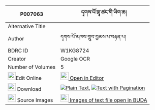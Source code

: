|P007063|དྭགས་པོ་གྲྭ་ཚང་གི་ཡིག་ཆ། 
| --- | --- 
|Alternative Title |
|Author| དྭགས་པོ་མཁས་གྲུབ་བྱམས་པ་བརྟན་པ།
|BDRC ID | W1KG8724
|Creator | Google OCR
|Number of Volumes| 5
|<img width="25" src="https://img.icons8.com/color/25/000000/edit-property.png">Edit Online| [<img width="25" src="https://avatars.githubusercontent.com/u/45091458?s=200&v=4"> Open in Editor](http://editor.openpecha.org/P007063)
|<img width="25" src="https://img.icons8.com/fluent/48/000000/download-2.png"/>  Download | [![](https://img.icons8.com/color/20/000000/txt.png)Plain Text](https://github.com/Openpecha/P007063/releases/download/v1/dakpo_dra_tsang_gi_yikcha_plain_P007063.zip), [![](https://img.icons8.com/color/20/000000/txt.png)Text with Pagination](https://github.com/Openpecha/P007063/releases/download/v1/dakpo_dra_tsang_gi_yikcha_pages_P007063.zip)
|<img width="25" src="https://img.icons8.com/plasticine/100/000000/pictures-folder.png"/>  Source Images | [<img width="25" src="https://library.bdrc.io/icons/BUDA-small.svg"> Images of text file open in BUDA](https://library.bdrc.io/show/bdr:W1KG8724)